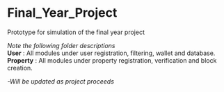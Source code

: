 # Final_Year_Project
Prototype for simulation of the final year project

*Note the following folder descriptions* <br/>
**User** : All modules under user registration, filtering, wallet and database. <br/>
**Property** : All modules under property registration, verification and block creation. <br/>

*-Will be updated as project proceeds*
